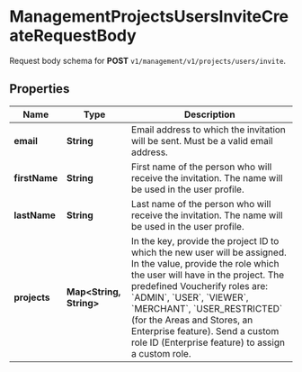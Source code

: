 

# ManagementProjectsUsersInviteCreateRequestBody

Request body schema for **POST** `v1/management/v1/projects/users/invite`.

## Properties

| Name | Type | Description |
|------------ | ------------- | ------------- |
|**email** | **String** | Email address to which the invitation will be sent. Must be a valid email address. |
|**firstName** | **String** | First name of the person who will receive the invitation. The name will be used in the user profile. |
|**lastName** | **String** | Last name of the person who will receive the invitation. The name will be used in the user profile. |
|**projects** | **Map&lt;String, String&gt;** | In the key, provide the project ID to which the new user will be assigned. In the value, provide the role which the user will have in the project. The predefined Voucherify roles are: &#x60;ADMIN&#x60;, &#x60;USER&#x60;, &#x60;VIEWER&#x60;, &#x60;MERCHANT&#x60;, &#x60;USER_RESTRICTED&#x60; (for the Areas and Stores, an Enterprise feature). Send a custom role ID (Enterprise feature) to assign a custom role. |



